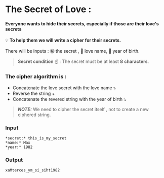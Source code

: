# The Secret of Love :
#### Everyone wants to hide their secrets, especially if those are their love's secrets
:bulb: **To help them we will write a cipher for their secrets.**

There will be inputs : :secret: the secret  , :gift_heart: love name,  :birthday: year of birth.

> **Secret condition** :point_up: : The secret must be at least **8** **characters**.

### The cipher algorithm is :
* Concatenate the love secret with the love name     :arrow_heading_down:
* Reverse the string :arrow_heading_down:
* Concatenate the revered string with the  year of birth :arrow_heading_down:

>  ***NOTE:*** We need to cipher the secret itself , not to create a new  ciphered string.

### Input
```
*secret:* this_is_my_secret  
*name:* Max  
*year:* 1982  
```

### Output
```
xaMterces_ym_si_siht1982
```